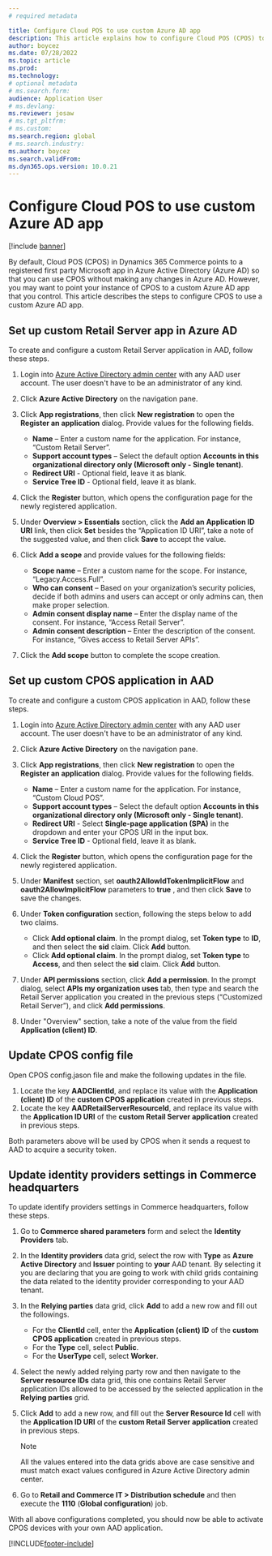 ```yaml
---
# required metadata

title: Configure Cloud POS to use custom Azure AD app
description: This article explains how to configure Cloud POS (CPOS) to use a custom Azure Active Directory (Azure AD) app.
author: boycez
ms.date: 07/28/2022
ms.topic: article
ms.prod:
ms.technology: 
# optional metadata
# ms.search.form:
audience: Application User
# ms.devlang: 
ms.reviewer: josaw
# ms.tgt_pltfrm: 
# ms.custom:
ms.search.region: global
# ms.search.industry:
ms.author: boycez
ms.search.validFrom:
ms.dyn365.ops.version: 10.0.21
---
```


# Configure Cloud POS to use custom Azure AD app

[!include [banner](includes/banner.md)]

By default, Cloud POS (CPOS) in Dynamics 365 Commerce points to a registered first party Microsoft app in Azure Active Directory (Azure AD) so that you can use CPOS without making any changes in Azure AD. However, you may want to point your instance of CPOS to a custom Azure AD app that you control. This article describes the steps to configure CPOS to use a custom Azure AD app.

## Set up custom Retail Server app in Azure AD

To create and configure a custom Retail Server application in AAD, follow these steps.

1. Login into [Azure Active Directory admin center](https://aad.portal.azure.com) with any AAD user account. The user doesn't have to be an administrator of any kind.
1. Click **Azure Active Directory** on the navigation pane.
1. Click **App registrations**, then click **New registration** to open the **Register an application** dialog. Provide values for the following fields.
    
    - **Name** – Enter a custom name for the application. For instance, “Custom Retail Server”.
    - **Support account types** – Select the default option **Accounts in this organizational directory only (Microsoft only - Single tenant)**.
    - **Redirect URI** - Optional field, leave it as blank.
    - **Service Tree ID** - Optional field, leave it as blank.
	
1. Click the **Register** button, which opens the configuration page for the newly registered application.
1. Under **Overview \> Essentials** section, click the **Add an Application ID URI** link, then click **Set** besides the “Application ID URI”, take a note of the suggested value, and then click **Save** to accept the value. 
1. Click **Add a scope** and provide values for the following fields:

    - **Scope name** – Enter a custom name for the scope. For instance, “Legacy.Access.Full”.
    - **Who can consent** – Based on your organization’s security policies, decide if both admins and users can accept or only admins can, then make proper selection.
    - **Admin consent display name** – Enter the display name of the consent. For instance, “Access Retail Server”.
    - **Admin consent description** – Enter the description of the consent. For instance, “Gives access to Retail Server APIs”.

1. Click the **Add scope** button to complete the scope creation.

## Set up custom CPOS application in AAD

To create and configure a custom CPOS application in AAD, follow these steps.

1. Login into [Azure Active Directory admin center](https://aad.portal.azure.com) with any AAD user account. The user doesn't have to be an administrator of any kind.
1. Click **Azure Active Directory** on the navigation pane.
1. Click **App registrations**, then click **New registration** to open the **Register an application** dialog. Provide values for the following fields.
    
    - **Name** – Enter a custom name for the application. For instance, “Custom Cloud POS”.
    - **Support account types** – Select the default option **Accounts in this organizational directory only (Microsoft only - Single tenant)**.
    - **Redirect URI** - Select **Single-page application (SPA)** in the dropdown and enter your CPOS URI in the input box.
    - **Service Tree ID** - Optional field, leave it as blank.

1. Click the **Register** button, which opens the configuration page for the newly registered application.
1. Under **Manifest** section, set **oauth2AllowIdTokenImplicitFlow** and **oauth2AllowImplicitFlow** parameters to **true** , and then click **Save** to save the changes. 
1. Under **Token configuration** section, following the steps below to add two claims.

    - Click **Add optional claim**. In the prompt dialog, set **Token type** to **ID**, and then select the **sid** claim. Click **Add** button.
    - Click **Add optional claim**. In the prompt dialog, set **Token type** to **Access**, and then select the **sid** claim. Click **Add** button.

1. Under **API permissions** section, click **Add a permission**. In the prompt dialog, select **APIs my organization uses** tab, then type and search the Retail Server application you created in the previous steps (“Customized Retail Server”), and click **Add permissions**.
1. Under "Overview" section, take a note of the value from the field **Application (client) ID**.

## Update CPOS config file

Open CPOS config.jason file and make the following updates in the file.

1. Locate the key **AADClientId**, and replace its value with the **Application (client) ID** of the **custom CPOS application** created in previous steps.
1. Locate the key **AADRetailServerResourceId**, and replace its value with the **Application ID URI** of the **custom Retail Server application** created in previous steps.

Both parameters above will be used by CPOS when it sends a request to AAD to acquire a security token.

## Update identity providers settings in Commerce headquarters

To update identify providers settings in Commerce headquarters, follow these steps.

1. Go to **Commerce shared parameters** form and select the **Identity Providers** tab.
1. In the **Identity providers** data grid, select the row with **Type** as **Azure Active Directory** and **Issuer** pointing to **your** AAD tenant. By selecting it you are declaring that you are going to work with child grids containing the data related to the identity provider corresponding to your AAD tenant.
1. In the **Relying parties** data grid, click **Add** to add a new row and fill out the followings.
    
    - For the **ClientId** cell, enter the **Application (client) ID** of the **custom CPOS application** created in previous steps. 
    - For the **Type** cell, select **Public**.
    - For the **UserType** cell, select **Worker**.

1. Select the newly added relying party row and then navigate to the **Server resource IDs** data grid, this one contains Retail Server application IDs allowed to be accessed by the selected application in the **Relying parties** grid. 
1. Click **Add** to add a new row, and fill out the **Server Resource Id** cell with the **Application ID URI** of the **custom Retail Server application** created in previous steps.

    > [!NOTE]
    > All the values entered into the data grids above are case sensitive and must match exact values configured in Azure Active Directory admin center.

1. Go to **Retail and Commerce IT \> Distribution schedule** and then execute the **1110** (**Global configuration**) job.

With all above configurations completed, you should now be able to activate CPOS devices with your own AAD application.

[!INCLUDE[footer-include](../includes/footer-banner.md)]
